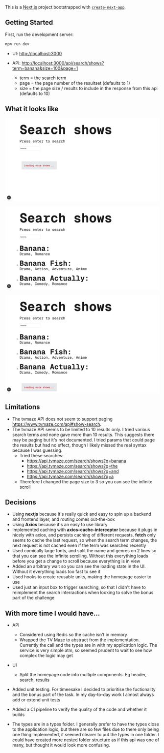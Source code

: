 This is a [Next.js](https://nextjs.org) project bootstrapped with [`create-next-app`](https://nextjs.org/docs/pages/api-reference/create-next-app).

## Getting Started

First, run the development server:

```bash
npm run dev
```

- UI: [http://localhost:3000](http://localhost:3000)

- API: [http://localhost:3000/api/search/shows?term=banana&size=100&page=1](http://localhost:3000/api/search/shows?term=banana&size=100&page=1)
  - term = the search term
  - page = the page number of the resultset (defaults to 1)
  - size = the page size / results to include in the response from this api (defaults to 10)

## What it looks like

![initial search](docs/onInitialSearch.png)

![search results loaded](docs/searchResultsLoaded.png)

![on scrolling, infinite scroll triggered](docs/infiniteScrollTriggered.png)

## Limitations

- The tvmaze API does not seem to support paging https://www.tvmaze.com/api#show-search.
- The tvmaze API seems to be limited to 10 results only. I tried various search terms and none gave more than 10 results. This suggests there may be paging but it's not documented. I tried params that could page the results but had no effect, though I likely missed the real syntax because I was guessing.
  - Tried these searches:
    - https://api.tvmaze.com/search/shows?q=banana
    - https://api.tvmaze.com/search/shows?q=the
    - https://api.tvmaze.com/search/shows?q=and
    - https://api.tvmaze.com/search/shows?q=a
  - Therefore I changed the page size to 3 so you can see the infinite scroll

## Decisions

- Using **nextjs** because it's really quick and easy to spin up a backend and frontend layer, and routing comes out-the-box
- Using **Axios** because it's an easy to use library
- Implemented caching with **axios-cache-interceptor** because it plugs in nicely with axios, and persists caching of different requests. **fetch** only seems to cache the last request, so when the search term changes, the next request is not cached even if the term was searched recently
- Used comically large fonts, and split the name and genres on 2 lines so that you can see the infinite scrolling. Without this everything loads before you get a change to scroll because everything is in view
- Added an arbitrary wait so you can see the loading state in the UI. Without it everything loads too fast to see it
- Used hooks to create reusable units, making the homepage easier to use
- Used just an input box to trigger searching, so that I didn't have to reimplement the search interractions when looking to solve the bonus part of the challenge

## With more time I would have...

- API

  - Considered using Redis so the cache isn't in memory
  - Wrapped the TV Maze to abstract from the implementation. Currently the call and the types are in with my application logic. The service is very simple atm, so seemed prudent to wait to see how complex the logic may get

- UI
  - Split the homepage code into multiple components. Eg header, search, results
- Added unit testing. For timeesake I decided to prioritise the fuctionality and the bonus part of the task. In my day-to-day work I almost always add or extend unit tests
- Added a CI pipeline to verify the quality of the code and whether it builds
- The types are in a types folder. I generally prefer to have the types close to the application logic, but there are so few files due to there only being one thing implemented, it seemed clearer to put the types in one folder. I could have created more nested folder structure as if this api was one of many, but thought it would look more confusing.
